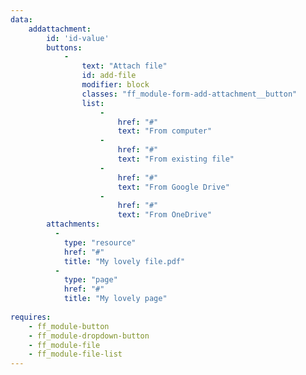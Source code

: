 ```yaml
---
data:
    addattachment: 
        id: 'id-value'
        buttons: 
            -
                text: "Attach file"
                id: add-file
                modifier: block
                classes: "ff_module-form-add-attachment__button" 
                list: 
                    - 
                        href: "#"
                        text: "From computer"   
                    - 
                        href: "#"
                        text: "From existing file" 
                    - 
                        href: "#"
                        text: "From Google Drive"
                    - 
                        href: "#"
                        text: "From OneDrive"
        attachments:
          -
            type: "resource"
            href: "#"
            title: "My lovely file.pdf"
          -
            type: "page"
            href: "#"
            title: "My lovely page"
            
requires:
    - ff_module-button
    - ff_module-dropdown-button
    - ff_module-file
    - ff_module-file-list
---
```

